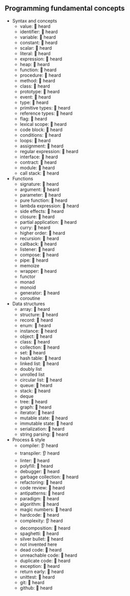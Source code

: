 ## Programming fundamental concepts

- Syntax and concepts
  - value: 🙋 heard
  - identifier: 🙋 heard
  - variable: 🙋 heard
  - constant: 🙋 heard
  - scalar: 🙋 heard
  - literal: 🙋 heard
  - expression: 🙋 heard
  - heap: 🙋 heard
  - function: 🙋 heard
  - procedure: 🙋 heard
  - method: 🙋 heard
  - class: 🙋 heard
  - prototype: 🙋 heard
  - event: 🙋 heard
  - type: 🙋 heard
  - primitive types: 🙋 heard
  - reference types: 🙋 heard
  - flag: 🙋 heard
  - lexical scope: 🙋 heard
  - code block: 🙋 heard
  - conditions: 🙋 heard
  - loops: 🙋 heard
  - assignment: 🙋 heard
  - regular expression: 🙋 heard
  - interface: 🙋 heard
  - contract: 🙋 heard
  - module: 🙋 heard
  - call stack: 🙋 heard
- Functions
  - signature: 🙋 heard
  - argument: 🙋 heard
  - parameter: 🙋 heard
  - pure function: 🙋 heard
  - lambda expression: 🙋 heard
  - side effects: 🙋 heard
  - closure: 🙋 heard
  - partial application: 🙋 heard
  - curry: 🙋 heard
  - higher order: 🙋 heard
  - recursion: 🙋 heard
  - callback: 🙋 heard
  - listener: 🙋 heard
  - compose: 🙋 heard
  - pipe: 🙋 heard
  - memoize
  - wrapper: 🙋 heard
  - functor
  - monad
  - monoid
  - generator: 🙋 heard
  - coroutine
- Data structures
  - array: 🙋 heard
  - structure: 🙋 heard
  - record: 🙋 heard
  - enum: 🙋 heard
  - instance: 🙋 heard
  - object: 🙋 heard
  - class: 🙋 heard
  - collection: 🙋 heard
  - set: 🙋 heard
  - hash table: 🙋 heard
  - linked list: 🙋 heard
  - doubly list
  - unrolled list
  - circular list: 🙋 heard
  - queue: 🙋 heard
  - stack: 🙋 heard
  - deque
  - tree: 🙋 heard
  - graph: 🙋 heard
  - iterator: 🙋 heard
  - mutable state: 🙋 heard
  - immutable state: 🙋 heard
  - serialization: 🙋 heard
  - string parsing: 🙋 heard
- Process & style
  - compiler: 👂 heard
  - transpiler: 👂 heard
  - linter: 🙋 heard
  - polyfill: 🙋 heard
  - debugger: 🙋 heard
  - garbage collection: 🙋 heard
  - refactoring: 🙋 heard
  - code review: 🙋 heard
  - antipatterns: 🙋 heard
  - paradigm: 🙋 heard
  - algorithm: 🙋 heard
  - magic numbers: 🙋 heard
  - hardcode: 🙋 heard
  - complexity: 👂 heard
  - decomposition: 🙋 heard
  - spaghetti: 🙋 heard
  - silver bullet: 🙋 heard
  - not invented here
  - dead code: 🙋 heard
  - unreachable code: 🙋 heard
  - duplicate code: 🙋 heard
  - exception: 🙋 heard
  - return early: 🙋 heard
  - unittest: 🙋 heard
  - git: 🙋 heard
  - github: 🙋 heard

